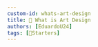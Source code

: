 ```yaml
---
custom-id: whats-art-design
title: 🌱 What is Art Design
authors: [EduardoU24]
tags: [🌱Starters]
---
```

